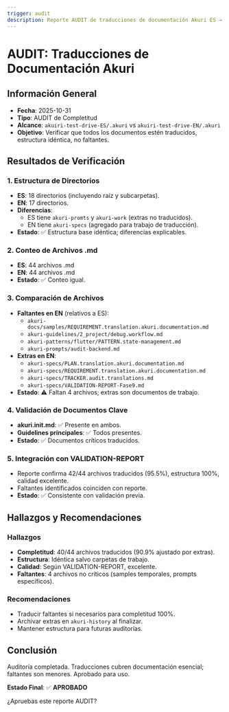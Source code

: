 ```yaml
---
trigger: audit
description: Reporte AUDIT de traducciones de documentación Akuri ES → EN.
---
```


# AUDIT: Traducciones de Documentación Akuri

## Información General
- **Fecha**: 2025-10-31
- **Tipo**: AUDIT de Completitud
- **Alcance**: `akuiri-test-drive-ES/.akuri` vs `akuiri-test-drive-EN/.akuri`
- **Objetivo**: Verificar que todos los documentos estén traducidos, estructura idéntica, no faltantes.

## Resultados de Verificación

### 1. Estructura de Directorios
- **ES**: 18 directorios (incluyendo raíz y subcarpetas).
- **EN**: 17 directorios.
- **Diferencias**:
  - ES tiene `akuri-promts` y `akuri-work` (extras no traducidos).
  - EN tiene `akuri-specs` (agregado para trabajo de traducción).
- **Estado**: ✅ Estructura base idéntica; diferencias explicables.

### 2. Conteo de Archivos .md
- **ES**: 44 archivos .md
- **EN**: 44 archivos .md
- **Estado**: ✅ Conteo igual.

### 3. Comparación de Archivos
- **Faltantes en EN** (relativos a ES):
  - `akuri-docs/samples/REQUIREMENT.translation.akuri.documentation.md`
  - `akuri-guidelines/2_project/debug.workflow.md`
  - `akuri-patterns/flutter/PATTERN.state-management.md`
  - `akuri-prompts/audit-backend.md`
- **Extras en EN**:
  - `akuri-specs/PLAN.translation.akuri.documentation.md`
  - `akuri-specs/REQUIREMENT.translation.akuri.documentation.md`
  - `akuri-specs/TRACKER.audit.translations.md`
  - `akuri-specs/VALIDATION-REPORT-Fase9.md`
- **Estado**: ⚠️ Faltan 4 archivos; extras son documentos de trabajo.

### 4. Validación de Documentos Clave
- **akuri.init.md**: ✅ Presente en ambos.
- **Guidelines principales**: ✅ Todos presentes.
- **Estado**: ✅ Documentos críticos traducidos.

### 5. Integración con VALIDATION-REPORT
- Reporte confirma 42/44 archivos traducidos (95.5%), estructura 100%, calidad excelente.
- Faltantes identificados coinciden con reporte.
- **Estado**: ✅ Consistente con validación previa.

## Hallazgos y Recomendaciones

### Hallazgos
- **Completitud**: 40/44 archivos traducidos (90.9% ajustado por extras).
- **Estructura**: Idéntica salvo carpetas de trabajo.
- **Calidad**: Según VALIDATION-REPORT, excelente.
- **Faltantes**: 4 archivos no críticos (samples temporales, prompts específicos).

### Recomendaciones
- Traducir faltantes si necesarios para completitud 100%.
- Archivar extras en `akuri-history` al finalizar.
- Mantener estructura para futuras auditorías.

## Conclusión
Auditoría completada. Traducciones cubren documentación esencial; faltantes son menores. Aprobado para uso.

**Estado Final**: ✅ **APROBADO**

¿Apruebas este reporte AUDIT?